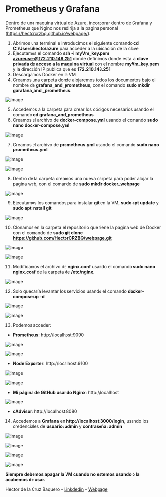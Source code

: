 # Prometheus y Grafana

Dentro de una maquina virtual de Azure, incorporar dentro de Grafana y Prometheus  que Nginx nos redirija a la pagina personal (https://hectorcrzbq.github.io/webpage/).

1.	Abrimos una terminal e introducimos el siguiente comando **cd C:\Users\hecto\azure** para acceder a la ubicación de la clave
2.	Ejecutamos el comando **ssh -i myVm_key.pem azureuser@172.210.148.251** donde definimos donde esta la **clave privada de acceso a la maquina virtual** con el nombre **myVm_key.pem** y la dirección IP publica que es **172.210.148.251** 
3.	Descargamos Docker en la VM
4.	Creamos una carpeta donde alojaremos todos los documentos bajo el nombre de **grafana_and_prometheus**, con el comando **sudo mkdir garafana_and _prometheus**.

![image](https://github.com/HectorCRZBQ/grafana_and_prometheus/assets/148070442/8622d119-5628-455b-8728-3eb246912281)

5.	Accedemos a la carpeta para crear los códigos necesarios usando el comando **cd grafana_and_prometheus**
6.	Creamos el archivo de **docker-compose.yml** usando el comando **sudo nano docker-compose.yml**

![image](https://github.com/HectorCRZBQ/grafana_and_prometheus/assets/148070442/51aeac60-2dd1-4129-be7f-f4cd45a18c50)
 
7.	Creamos el archivo de **prometheus.yml** usando el comando **sudo nano prometheus.yml**

![image](https://github.com/HectorCRZBQ/grafana_and_prometheus/assets/148070442/abb39ee1-bb26-4d1a-813f-e9d2acf04426)

![image](https://github.com/HectorCRZBQ/grafana_and_prometheus/assets/148070442/2a3b4bcc-6ecb-4a58-b033-fb731556ff3a)

8. Dentro de la carpeta creamos una nueva carpeta para poder alojar la pagina web, con el comando de **sudo mkdir docker_webpage**

![image](https://github.com/HectorCRZBQ/grafana_and_prometheus/assets/148070442/c09f285f-ee3e-4714-9cb1-d67f59ff0332)

9.	Ejecutamos los comandos para instalar **git** en la VM, **sudo apt update** y **sudo apt install git**

![image](https://github.com/HectorCRZBQ/grafana_and_prometheus/assets/148070442/d0f358d8-6a98-489f-aa56-25c1c20b18ba)
 
10.	Clonamos en la carpeta el repositorio que tiene la pagina web de Docker con el comando de **sudo git clone https://github.com/HectorCRZBQ/webpage.git**

![image](https://github.com/HectorCRZBQ/grafana_and_prometheus/assets/148070442/ebd39609-f044-481e-9997-aadcafd6f933)

![image](https://github.com/HectorCRZBQ/grafana_and_prometheus/assets/148070442/00e01a0d-008d-4e56-b4af-a4dbf9910a61)
 
11.	Modificamos el archivo de **nginx.conf** usando el comando **sudo nano nginx.conf** de la carpeta de **/etc/nginx**.

![image](https://github.com/HectorCRZBQ/grafana_and_prometheus/assets/148070442/c7bf78f9-bef9-44b8-857b-829f288ffdb7)

12.	Solo quedaría levantar los servicios usando el comando **docker-compose up -d**

![image](https://github.com/HectorCRZBQ/grafana_and_prometheus/assets/148070442/d387e2b0-a99a-47f2-93cf-73ecfffc980d)

![image](https://github.com/HectorCRZBQ/grafana_and_prometheus/assets/148070442/df8815ed-c396-4d37-8697-078a55ed8fac)
 
13.	Podemos acceder:
 - **Prometheus**: http://localhost:9090

![image](https://github.com/HectorCRZBQ/grafana_and_prometheus/assets/148070442/533c2f57-7897-4310-8c81-cd0014933db8)

![image](https://github.com/HectorCRZBQ/grafana_and_prometheus/assets/148070442/30a503a4-b0ac-40e8-aae0-04c115de204b)

 - **Node Exporter**: http://localhost:9100
 
 ![image](https://github.com/HectorCRZBQ/grafana_and_prometheus/assets/148070442/968a1a21-1553-4b25-b0e1-d38624511a78)

![image](https://github.com/HectorCRZBQ/grafana_and_prometheus/assets/148070442/73b03caa-2e6e-4da6-832b-12152627d382)

 - **Mi página de GitHub usando Nginx**: http://localhost
 
![image](https://github.com/HectorCRZBQ/grafana_and_prometheus/assets/148070442/bf4c5c01-b862-48a7-a9cf-8d682b8cc1a3)

 - **cAdvisor**: http://localhost:8080

14.	Accedemos a **Grafana** en **http://localhost:3000/login**, usando los credenciales de **usuario: admin** y **contraseña: admin**

![image](https://github.com/HectorCRZBQ/grafana_and_prometheus/assets/148070442/e9aeddcb-1292-4e1a-9da5-b3f4fa531ab5)

![image](https://github.com/HectorCRZBQ/grafana_and_prometheus/assets/148070442/dcd1f502-8544-41d9-939d-1b29c6908f5c)

![image](https://github.com/HectorCRZBQ/grafana_and_prometheus/assets/148070442/a72f7374-29a7-4c2b-b47e-003ff61877dd)
 
![image](https://github.com/HectorCRZBQ/grafana_and_prometheus/assets/148070442/970a500d-2094-469d-893e-1e8a17653d40)

**Siempre debemos apagar la VM cuando no estemos usando o la acabemos de usar.**

Hector de la Cruz Baquero - [Linkdedin](https://www.linkedin.com/in/h%C3%A9ctor-de-la-cruz-baquero-ba193429b/) - [Webpage](https://hectorcrzbq.github.io/)

